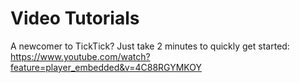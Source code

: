 # Video Tutorials
A newcomer to TickTick? Just take 2 minutes to quickly get started: [https://www.youtube.com/watch?feature=player_embedded&v=4C88RGYMKOY  ](https://www.youtube.com/watch?feature=player_embedded&v=4C88RGYMKOY  )
